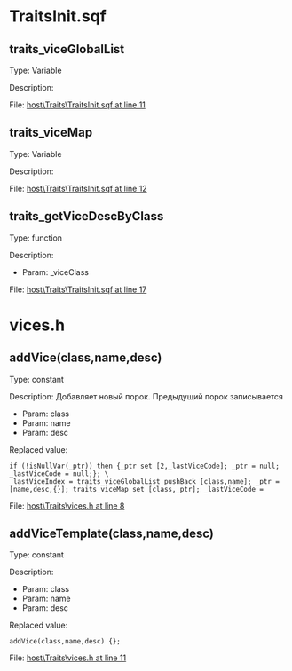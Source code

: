 # TraitsInit.sqf

## traits_viceGlobalList

Type: Variable

Description: 


File: [host\Traits\TraitsInit.sqf at line 11](../../../Src/host/Traits/TraitsInit.sqf#L11)
## traits_viceMap

Type: Variable

Description: 


File: [host\Traits\TraitsInit.sqf at line 12](../../../Src/host/Traits/TraitsInit.sqf#L12)
## traits_getViceDescByClass

Type: function

Description: 
- Param: _viceClass

File: [host\Traits\TraitsInit.sqf at line 17](../../../Src/host/Traits/TraitsInit.sqf#L17)
# vices.h

## addVice(class,name,desc)

Type: constant

Description: Добавляет новый порок. Предыдущий порок записывается
- Param: class
- Param: name
- Param: desc

Replaced value:
```sqf
if (!isNullVar(_ptr)) then {_ptr set [2,_lastViceCode]; _ptr = null; _lastViceCode = null;}; \
_lastViceIndex = traits_viceGlobalList pushBack [class,name]; _ptr = [name,desc,{}]; traits_viceMap set [class,_ptr]; _lastViceCode = 
```
File: [host\Traits\vices.h at line 8](../../../Src/host/Traits/vices.h#L8)
## addViceTemplate(class,name,desc)

Type: constant

Description: 
- Param: class
- Param: name
- Param: desc

Replaced value:
```sqf
addVice(class,name,desc) {};
```
File: [host\Traits\vices.h at line 11](../../../Src/host/Traits/vices.h#L11)
